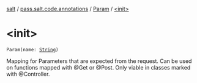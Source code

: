 [salt](../../index.md) / [pass.salt.code.annotations](../index.md) / [Param](index.md) / [&lt;init&gt;](./-init-.md)

# &lt;init&gt;

`Param(name: `[`String`](https://kotlinlang.org/api/latest/jvm/stdlib/kotlin/-string/index.html)`)`

Mapping for Parameters that are expected from the request.
Can be used on functions mapped with @Get or @Post.
Only viable in classes marked with @Controller.

